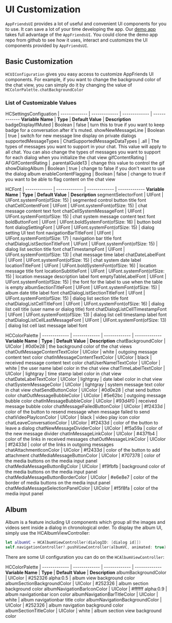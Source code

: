 # UI Customization
`AppFriendsUI` provides a lot of useful and convenient UI components for you to use. It can save a lot of your time developing the app. Our [demo app](https://github.com/Hacknocraft/AppFriendsiOSSample) takes full advantage of the `AppFriendsUI`. You could clone the demo app repo from github to see how it uses, interact and customizes the UI components provided by `AppFriendsUI`.

## Basic Customization
`HCUIConfiguration` gives you easy access to customize AppFriends UI components. For example, if you want to change the background color of the chat view, you can simply do it by changing the value of `HCColorPalette.chatBackgroundColor`

### List of Customizable Values

HCSettingsConfiguation    |
-------------             |   -------------  |   -------------     |   -------------
**Variable Name**         |    **Type**      |  **Default Value**  |     **Description**
badgeDisplayIfMuted       |     Boolean      |     false     | turn this to true if you want to keep badge for a conversation after it's muted.
showNewMessageLine        |     Boolean      |     true      | switch for new message line display on private dialogs
supportedMessageTypes     | ChatSupportedMessageDataTypes |     .all    |  The types of messages you want to support in your chat. This value will apply to all chat. You can also change the types of messages you want to support for each dialog when you initialize the chat view
gifContentRating          |     AFGifContentRating      |     .parentalGuide13      | change this value to control the gif
showDialogAlbum           |     Boolean      |     true      | change to false if you don't want to use the dialog album
enableContentFlagging     |     Boolean      |     false     | change to true if you want to be able to flag content on the chat view

HCFont                    |
-------------             |   -------------  |   -------------     |   -------------
**Variable Name**         |    **Type**      |  **Default Value**  |     **Description**
segmentSelectorFont       |     UIFont       |  UIFont.systemFont(ofSize: 15)  | segmented control button title font
chatCellContentFont       |     UIFont       |  UIFont.systemFont(ofSize: 15)  | chat message content text font
chatCellSystemMessageFont |     UIFont       |  UIFont.systemFont(ofSize: 15)  | chat system message content text font
boldButtonFont            |     UIFont       |  UIFont.boldSystemFont(ofSize: 16) |  button bold font
dialogSettingFont         |     UIFont       |  UIFont.systemFont(ofSize: 15)  | dialog setting UI text font
navigationBarTitleFont    |     UIFont       |  UIFont.systemFont(ofSize: 17)  | navigation bar title font
chatDialogListSectionTitleFont    |     UIFont       |  UIFont.systemFont(ofSize: 15)  | dialog list section title font
chatTimestampFont         |     UIFont       |  UIFont.systemFont(ofSize: 13)  | chat message time label
chatDateLabelFont         |     UIFont       |  UIFont.systemFont(ofSize: 15)  | chat system date label
locationTitleFont         |     UIFont       |  UIFont.boldSystemFont(ofSize: 16)  | location message title font
locationSubtitleFont      |     UIFont       |  UIFont.systemFont(ofSize: 15)  | location message description label font
emptyTableLabelFont       |     UIFont       |  UIFont.systemFont(ofSize: 15)  | the font for the label to use when the table is empty
albumSectionTitleFont     |     UIFont       |  UIFont.systemFont(ofSize: 15)  | album date title label font
chatDialogListSectionTitleFont    |     UIFont       |  UIFont.systemFont(ofSize: 15)  | dialog list section title font
chatDialogListCellTitleFont       |     UIFont       |  UIFont.systemFont(ofSize: 16)  | dialog list cell title (user name or dialog title) font
chatDialogListCellTimestampFont   |     UIFont       |  UIFont.systemFont(ofSize: 13)  | dialog list cell timestamp label font
chatDialogListCellLastMessageFont |     UIFont       |  UIFont.systemFont(ofSize: 13)  | dialog list cell last message label font

HCColorPalette                 |
-------------                  |   -------------   |   -------------     |   -------------
**Variable Name**              |    **Type**       |  **Default Value**  |     **Description**
chatBackgroundColor            |     UIColor       |  #0d0e28            | the background color of the chat views
chatOutMessageContentTextColor |     UIColor       |  white              | outgoing message content text color
chatInMessageContentTextColor  |     UIColor       |  black              | received message content text color
chatUserNamelTextColor         |     UIColor       |  white              | the user name label color in the chat view
chatTimeLabelTextColor         |     UIColor       |  lightgray          | time stamp label color in chat view
chatDateLabelTextColor         |     UIColor       |  lightgray          | date label color in chat view
chatSystemMessageColor         |     UIColor       |  lightgray          | system message text color in chat view
chatSendButtonColor            |     UIColor       |  #0d0e28            | chat send button color
chatOutMessageBubbleColor      |     UIColor       |  #5e62bc            | outgoing message bubble color
chatInMessageBubbleColor       |     UIColor       |  #93d4f0            | received message bubble color
chatMessageFailedButtonColor   |     UIColor       |  #f2433d            | color of the button to resend message when message failed to send
chatVideoPlayIconColor         |     UIColor       |  black              | video play icon color
chatLeaveConversationColor     |     UIColor       |  #f2433d            | color of the button to leave a dialog
chatNewMessageDividerColor     |     UIColor       |  #f5a59a            | color of the new message divider
chatInMessageLinkColor         |     UIColor       |  #437fb4            | color of the links in received messages
chatOutMessageLinkColor        |     UIColor       |  #f2433d            | color of the links in outgoing messages
chatAttachmentIconColor        |     UIColor       |  #f2433d            | color of the button to add attachment
chatMediaMessageButtonColor    |     UIColor       |  #707378            | color of the media buttons on the media input panel
chatMediaMessageButtonBgColor  |     UIColor       |  #f9fbfb            | background color of the media buttons on the media input panel
chatMediaMessageButtonBorderColor    |     UIColor       |  #e6e8e7      | color of the border of media buttons on the media input panel
chatMediaMessageSelectionPanelColor  |     UIColor       |  #f5f8fa      | color of the media input panel

## Album
Album is a feature including UI components which group all the images and videos sent inside a dialog in chronological order.
To display the album UI, simply use the HCAlbumViewController:
```swift
let albumVC = HCAlbumViewController(dialogID: [dialog id]])
self.navigationController?.pushViewController(albumVC, animated: true)
```
There are some UI configuration you can do on the `HCAlbumViewController`:

HCColorPalette                 |
-------------                  |   -------------   |   -------------     |   -------------
**Variable Name**              |    **Type**       |  **Default Value**  |     **Description**
albumBackgroundColor           |     UIColor       |  #252326 alpha:0.5  | album view background color
albumSectionBackgroundColor    |     UIColor       |  #252326            | album section background color
albumNavigationBarIconColor    |     UIColor       |  #ffffff alpha:0.9  | album navigationbar icon color
albumNavigationBarTitleColor   |     UIColor       |  white              | album navigationbar title color
albumNavigationBackgroundColor |     UIColor       |  #252326            | album navigation background color
albumSectionTitleColor         |     UIColor       |  white              | album section view background color
